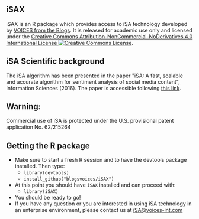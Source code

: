 ## iSAX
iSAX is an R package which provides access to iSA technology developed by <a href="http://www.voices-int.com" target="_blank">VOICES from the Blogs</a>. It is released for academic use only and licensed under the <a rel="license" href="http://creativecommons.org/licenses/by-nc-nd/4.0/" target="_blank">Creative Commons Attribution-NonCommercial-NoDerivatives 4.0 International License <img alt="Creative Commons License" style="border-width:0" src="https://i.creativecommons.org/l/by-nc-nd/4.0/80x15.png" /></a>.

## iSA Scientific background
The iSA algorithm has been presented in the paper "iSA: A fast, scalable and accurate algorithm for sentiment analysis of social media content", Information Sciences (2016). The paper is accessible following <a href="http://dx.doi.org/10.1016/j.ins.2016.05.052" target="_blank">this link</a>.


## Warning:
Commercial use of iSA is protected under the U.S. provisional patent application No. 62/215264

## Getting the R package
- Make sure to start a fresh R session and to have the devtools package installed. Then type:
  - `library(devtools)`
  - `install_github("blogsvoices/iSAX")`
- At this point you should have `iSAX` installed and can proceed with:
  - `library(iSAX)`
- You should be ready to go!
- If you have any question or you are interested in using iSA technology in an enterprise environment, please contact us at iSA@voices-int.com

